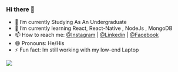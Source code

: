### Hi there 👋

- 🔭 I’m currently Studying As An Undergraduate
- 🌱 I’m currently learning React, React-Native , NodeJs , MongoDB
- 📫 How to reach me: <a href="https://www.instagram.com/menjaa__/ ">@Instagram</a> | <a href="https://www.linkedin.com/in/meraj-vindira-169193197/">@Linkedin</a> | <a href="https://www.facebook.com/Meraj.Vindira/">@Facebook</a>
- 😄 Pronouns: He/His
- ⚡ Fun fact: Im still working with my low-end Laptop

<img src ="https://github-readme-stats.vercel.app/api?username=meraj6091&&show_icons=true&title_color=blue&icon_color=bb2acf&text_color=daf7dc&bg_color=151515"/>
